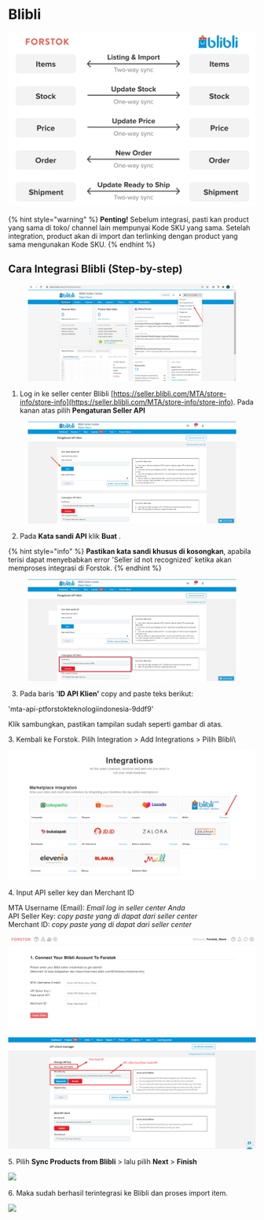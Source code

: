 # Blibli

![](../../.gitbook/assets/screen-shot-2021-05-31-at-1.11.33-pm.png)

{% hint style="warning" %}
**Penting!**  Sebelum integrasi, pasti kan product yang sama di toko/ channel lain mempunyai Kode SKU yang sama. Setelah integration, product akan di import dan terlinking dengan product yang sama mengunakan Kode SKU.
{% endhint %}

## Cara Integrasi Blibli (Step-by-step)

<figure><img src="../../.gitbook/assets/image (1) (5).png" alt=""><figcaption></figcaption></figure>

1. Log in ke seller center Blibli [https://seller.blibli.com/MTA/store-info/store-info](https://seller.blibli.com/MTA/store-info/store-info). Pada kanan atas pilih **Pengaturan Seller API**

<figure><img src="../../.gitbook/assets/image (8) (2) (1).png" alt=""><figcaption></figcaption></figure>

2. Pada **Kata sandi API** klik **Buat** .&#x20;

{% hint style="info" %}
**Pastikan kata sandi khusus di kosongkan**, apabila terisi dapat menyebabkan error 'Seller id not recognized' ketika akan memproses integrasi di Forstok.
{% endhint %}

<figure><img src="../../.gitbook/assets/image (1).jpg" alt=""><figcaption></figcaption></figure>

3. Pada baris '**ID API Klien'** copy and paste teks berikut:&#x20;

&#x20;      'mta-api-ptforstokteknologiindonesia-9ddf9'

&#x20;      Klik sambungkan, pastikan tampilan sudah seperti gambar di atas.

3\. Kembali ke Forstok. Pilih Integration > Add Integrations > Pilih Blibli\


![](<../../.gitbook/assets/image (178).png>)

4\. Input API seller key dan Merchant ID

MTA Username (Email): _Email log in seller center Anda_\
API Seller Key: _copy paste yang di dapat dari seller center_\
Merchant ID: _copy paste yang di dapat dari seller center_

![](<../../.gitbook/assets/image (448) (1) (1).png>)

![](<../../.gitbook/assets/image (446) (1) (1).png>)

5\.  Pilih **Sync Products from Blibli**  > lalu pilih **Next** > **Finish**

![](https://s3.amazonaws.com/cdn.freshdesk.com/data/helpdesk/attachments/production/48066778620/original/lYheFU5zLpF3lsMSzrwspm2S187H0LgikA.png?1603735742)

6\. Maka sudah berhasil terintegrasi ke Blibli dan proses import item.

![](https://s3.amazonaws.com/cdn.freshdesk.com/data/helpdesk/attachments/production/48066779338/original/hL5QIWSfO4GRXClsmophVSXgraDiRPuAOg.png?1603736015)
